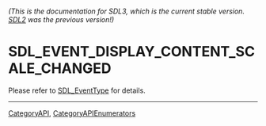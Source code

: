 ###### (This is the documentation for SDL3, which is the current stable version. [SDL2](https://wiki.libsdl.org/SDL2/) was the previous version!)
# SDL_EVENT_DISPLAY_CONTENT_SCALE_CHANGED

Please refer to [SDL_EventType](SDL_EventType) for details.

----
[CategoryAPI](CategoryAPI), [CategoryAPIEnumerators](CategoryAPIEnumerators)

